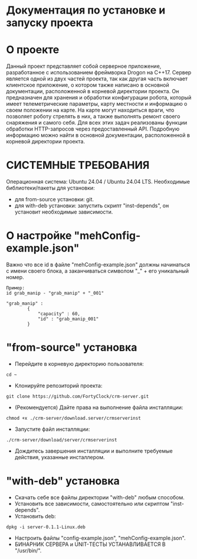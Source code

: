 # Документация по установке и запуску проекта


# О проекте
Данный проект представляет собой серверное приложение, разработанное с использованием фреймворка Drogon на C++17. Сервер является одной из двух частей проекта, так как другая часть включает клиентское приложение, о котором также написано в основной документации, расположенной в корневой директории проекта. Он предназначен для хранения и обработки конфигурации робота, который имеет телеметрические параметры, карту местности и информацию о своем положении на карте. На карте могут находиться враги, что позволяет роботу стрелять в них, а также выполнять ремонт своего снаряжения и самого себя. Для всех этих задач реализованы функции обработки HTTP-запросов через предоставленный API. Подробную информацию можно найти в основной документации, расположенной в корневой директории проекта.

# СИСТЕМНЫЕ ТРЕБОВАНИЯ
Операционная система: Ubuntu 24.04 / Ubuntu 24.04 LTS.
Необходимые библиотеки/пакеты для установки:
- для from-source установки: git.
- для with-deb установки: запустить скрипт "inst-depends", он установит необходимые зависимости.


# О настройке "mehConfig-example.json"

Важно что все id в файле "mehConfig-example.json" должны начинаться с имени своего блока, а заканчиваться символом "_" + его уникальный номер.
```
Пример:
id grab_manip - "grab_manip" + "_001"

"grab_manip" : 
		{
			"capacity" : 60,
			"id" : "grab_manip_001"
		}
```


# "from-source" установка
- Перейдите в корневую директорию пользователя:
```
cd ~
```
- Клонируйте репозиторий проекта:
```
git clone https://github.com/FortyClock/crm-server.git
```
- (Рекомендуется) Дайте права на выполнение файла инсталляции: 
```
chmod +x ./crm-server/download.server/crmserverinst
```
- Запустите файл инсталляции:
```
./crm-server/download/server/crmserverinst
```
- Дождитесь завершения инсталляции и выполните требуемые действия, указанные инсталлером.


# "with-deb" установка
- Скачать себе все файлы директории "with-deb" любым способом.
- Установить все зависимости, самостоятельно или скриптом "inst-depends".
- Установить deb:
```
dpkg -i server-0.1.1-Linux.deb
```
- Настроить файлы "config-example.json", "mehConfig-example.json".
- БИНАРНИК СЕРВЕРА и UNIT-ТЕСТЫ УСТАНАВЛИВАЕТСЯ В "/usr/bin/".